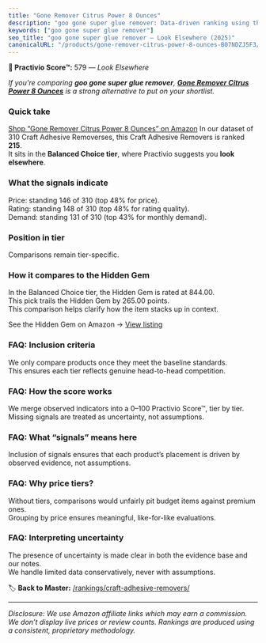 ```yaml
---
title: "Gone Remover Citrus Power 8 Ounces"
description: "goo gone super glue remover: Data-driven ranking using the Practivio Score™. Positioned by quality, value, demand, findability, momentum."
keywords: ["goo gone super glue remover"]
seo_title: "goo gone super glue remover — Look Elsewhere (2025)"
canonicalURL: "/products/gone-remover-citrus-power-8-ounces-B07NDZJ5F3/"
---
```


**🚫 Practivio Score™:** 579 — _Look Elsewhere_


*If you're comparing **goo gone super glue remover**, **[Gone Remover Citrus Power 8 Ounces](https://www.amazon.com/dp/B07NDZJ5F3?tag=practivio-20)** is a strong alternative to put on your shortlist.*
### Quick take
[Shop “Gone Remover Citrus Power 8 Ounces” on Amazon](https://www.amazon.com/dp/B07NDZJ5F3?tag=practivio-20)
In our dataset of 310 Craft Adhesive Removerses, this Craft Adhesive Removers is ranked **215**.  
It sits in the **Balanced Choice tier**, where Practivio suggests you **look elsewhere**.

### What the signals indicate
Price: standing 146 of 310 (top 48% for price).  
Rating: standing 148 of 310 (top 48% for rating quality).  
Demand: standing 131 of 310 (top 43% for monthly demand).

### Position in tier
Comparisons remain tier-specific.

### How it compares to the Hidden Gem
In the Balanced Choice tier, the Hidden Gem is rated at 844.00.  
This pick trails the Hidden Gem by 265.00 points.  
This comparison helps clarify how the item stacks up in context.  

See the Hidden Gem on Amazon → [View listing](https://www.amazon.com/dp/B0797D6NZM?tag=practivio-20)

### FAQ: Inclusion criteria
We only compare products once they meet the baseline standards.  
This ensures each tier reflects genuine head-to-head competition.

### FAQ: How the score works
We merge observed indicators into a 0–100 Practivio Score™, tier by tier.  
Missing signals are treated as uncertainty, not assumptions.

### FAQ: What “signals” means here
Inclusion of signals ensures that each product’s placement is driven by observed evidence, not assumptions.

### FAQ: Why price tiers?
Without tiers, comparisons would unfairly pit budget items against premium ones.  
Grouping by price ensures meaningful, like-for-like evaluations.

### FAQ: Interpreting uncertainty
The presence of uncertainty is made clear in both the evidence base and our notes.  
We handle limited data conservatively, never with assumptions.


🏷️ **Back to Master:** [/rankings/craft-adhesive-removers/](/rankings/craft-adhesive-removers/)

---
_Disclosure: We use Amazon affiliate links which may earn a commission. We don’t display live prices or review counts. Rankings are produced using a consistent, proprietary methodology._
